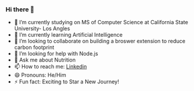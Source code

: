 ### Hi there 👋


- 🔭 I’m currently studying on MS of Computer Science at California State University- Los Angles
- 🌱 I’m currently learning Artificial Intelligence
- 👯 I’m looking to collaborate on building a broswer extension to reduce carbon footprint 
- 🤔 I’m looking for help with Node.js
- 💬 Ask me about Nutrition
- 📫 How to reach me: [Linkedin](https://www.linkedin.com/in/yunjian-lu-826b20144/)
- 😄 Pronouns: He/Him
- ⚡ Fun fact: Exciting to Star a New Journey!

